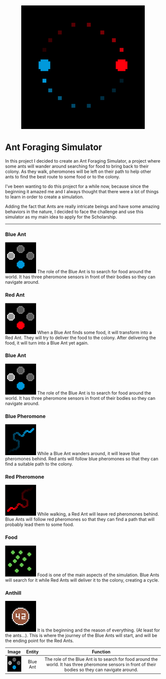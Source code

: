 <p align="center">
  <img src="/readme-resources/app-logo.png" width="400" height="400">
</p>

# Ant Foraging Simulator

In this project I decided to create an Ant Foraging Simulator, a project where some ants will wander around searching for food to bring back to their colony. As they walk, pheromones will be left on their path to help other ants to find the best route to some food or to the colony.

I've been wanting to do this project for a while now, because since the beginning it amazed me and I always thought that there were a lot of things to learn in order to create a simulation.

Adding the fact that Ants are really intricate beings and have some amazing behaviors in the nature, I decided to face the challenge and use this simulator as my main idea to apply for the Scholarship.

<hr>

<p align="center">
  <h3>Blue Ant</h3>
  <img src="/readme-resources/blue_ant_sensors.png" width="100" height="100"/>
  The role of the Blue Ant is to search for food around the world. It has three pheromone sensors in front of their bodies so they can navigate around.
</p>


<p align="center">
  <h3>Red Ant</h3>
  <img src="/readme-resources/red_ant_sensors.png" width="100" height="100"/>
  When a Blue Ant finds some food, it will transform into a Red Ant. They will try to deliver the food to the colony. After delivering the food, it will turn into a Blue Ant yet again.
</p>

<p align="center">
  <h3>Blue Ant</h3>
  <img src="/readme-resources/blue_ant_sensors.png" width="100" height="100"/>
  The role of the Blue Ant is to search for food around the world. It has three pheromone sensors in front of their bodies so they can navigate around.
</p>

<p align="center">
  <h3>Blue Pheromone</h3>
  <img src="/readme-resources/blue_pheromone_trail.png" width="100" height="100"/>
  While a Blue Ant wanders around, it will leave blue pheromones behind. Red ants will follow blue pheromones so that they can find a suitable path to the colony.
</p>

<p align="center">
  <h3>Red Pheromone</h3>
  <img src="/readme-resources/red_pheromone_trail.png" width="100" height="100"/>
  While walking, a Red Ant will leave red pheromones behind. Blue Ants will follow red pheromones so that they can find a path that will probably lead them to some food.
</p>

<p align="center">
  <h3>Food</h3>
  <img src="/readme-resources/green_food.png" width="100" height="100"/>
  Food is one of the main aspects of the simulation. Blue Ants will search for it while Red Ants will deliver it to the colony, creating a cycle.
</p>

<p align="center">
  <h3>Anthill</h3>
  <img src="/readme-resources/brown_anthill.png" width="100" height="100"/>
 It is the beginning and the reason of everything. (At least for the ants...). This is where the journey of the Blue Ants will start, and will be the ending point for the Red Ants.
</p>

| Image  | Entity  |  Function  |
| :---: | :---: | :---: |
| <img src="/readme-resources/blue_ant_sensors.png" width="50" height="50"/> | Blue Ant | The role of the Blue Ant is to search for food around the world. It has three pheromone sensors in front of their bodies so they can navigate around.  |
